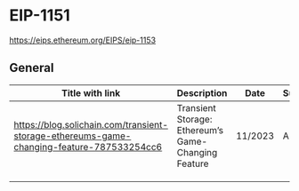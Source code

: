 # EIP-1151

https://eips.ethereum.org/EIPS/eip-1153

## General

| Title with link                                              | Description                                         | Date    | Support | Author                                                       |
| ------------------------------------------------------------ | --------------------------------------------------- | ------- | ------- | ------------------------------------------------------------ |
| https://blog.solichain.com/transient-storage-ethereums-game-changing-feature-787533254cc6 | Transient Storage: Ethereum’s Game-Changing Feature | 11/2023 | Article | [Adam Boudjemaa](https://blog.smart-contracts-developer.com/?source=post_page-----787533254cc6--------------------------------) |
|                                                              |                                                     |         |         |                                                              |
|                                                              |                                                     |         |         |                                                              |
|                                                              |                                                     |         |         |                                                              |

